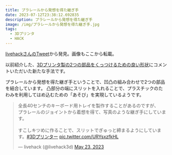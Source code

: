 ```yaml
---
title: プラレールから発想を得た継ぎ手
date: 2023-07-12T23:38:12.692835
description: プラレールから発想を得た継ぎ手
image: /img/プラレールから発想を得た継ぎ手.jpg
tags:
  - 3Dプリンタ
  - HACK
---
```

[livehackさんのTweet](https://twitter.com/livehack3d/status/1661008233249783816)から発見。画像もここから転載。

以前紹介した、[3Dプリンタ製の2つの部品をくっつけるための良い形状](../../post/3dプリンタ製の2つの部品をくっつけるための良い形状/)にコメントいただいた新たな手法です。

プラレールから発想を得た継ぎ手ということで、凹凸の組み合わせで2つの部品を結合しています。
凸部分の端にスリットを入れることで、プラスチックのたわみを利用してはめ込むための「あそび」を実現しているようです。

<blockquote class="twitter-tweet"><p lang="ja" dir="ltr">全長40センチのキーボード用トレイを製作することがあるのですが、<br>プラレールのジョイントから着想を得て、写真のような継ぎ手にしています。<br><br>すこしキツめに作ることで、スリットでぎゅっと締まるようにしています。<a href="https://twitter.com/hashtag/3D%E3%83%97%E3%83%AA%E3%83%B3%E3%82%BF%E3%83%BC?src=hash&amp;ref_src=twsrc%5Etfw">#3Dプリンター</a> <a href="https://t.co/URYsxzfkHL">pic.twitter.com/URYsxzfkHL</a></p>&mdash; livehack (@livehack3d) <a href="https://twitter.com/livehack3d/status/1661008233249783816?ref_src=twsrc%5Etfw">May 23, 2023</a></blockquote>
<script async src="https://platform.twitter.com/widgets.js" charset="utf-8"></script>


